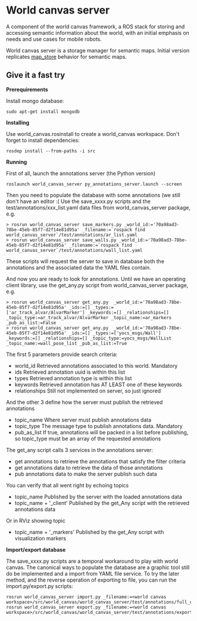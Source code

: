 World canvas server
===================

A component of the world canvas framework, a ROS stack for storing and accessing semantic information about the world, with an initial emphasis on needs and use cases for mobile robots.

World canvas server is a storage manager for semantic maps. Initial version replicates [map_store](https://github.com/ros-planning/map_store) behavior for semantic maps.


Give it a fast try
------------------

**Prerequirements**

Install mongo database:

```
sudo apt-get install mongodb
```

**Installing**

Use world_canvas.rosinstall to create a world_canvas workspace. Don't forget to install dependencies:

```
rosdep install --from-paths -i src
```

**Running**

First of all, launch the annotations server (the Python version)

```
roslaunch world_canvas_server py_annotations_server.launch --screen
```

Then you need to populate the database with some annotations (we still don't have an editor :(
Use the save_xxxx.py scripts and the test/annotations/xxx_list.yaml data files from world_canvas_server package, e.g.

```
> rosrun world_canvas_server save_markers.py _world_id:='70a98ad3-78be-45eb-85f7-d2f14e81d95a' _filename:=`rospack find world_canvas_server`/test/annotations/ar_list.yaml
> rosrun world_canvas_server save_walls.py _world_id:='70a98ad3-78be-45eb-85f7-d2f14e81d95a' _filename:=`rospack find world_canvas_server`/test/annotations/wall_list.yaml
```

These scripts will request the server to save in database both the annotations and the associated data the YAML files contain.

And now you are ready to look for annotations. Until we have an operating client library, use the get_any.py script from world_canvas_server package, e.g.
```
> rosrun world_canvas_server get_any.py  _world_id:='70a98ad3-78be-45eb-85f7-d2f14e81d95a' _ids:=[] _types:=['ar_track_alvar/AlvarMarker'] _keywords:=[] _relationships=[] _topic_type:=ar_track_alvar/AlvarMarker _topic_name:=ar_markers _pub_as_list:=False
> rosrun world_canvas_server get_any.py  _world_id:='70a98ad3-78be-45eb-85f7-d2f14e81d95a' _ids:=[] _types:=['yocs_msgs/Wall'] _keywords:=[] _relationships=[] _topic_type:=yocs_msgs/WallList _topic_name:=wall_pose_list _pub_as_list:=True
```
The first 5 parameters provide search criteria:
 * world_id   Retrieved annotations associated to this world. Mandatory
 * ids        Retrieved annotation uuid is within this list
 * types      Retrieved annotation type is within this list
 * keywords   Retrieved annotation has AT LEAST one of these keywords
 * relationships   Still not implemented on server, so just ignored

And the other 3 define how the server must publish the retrieved annotations
 * topic_name    Where server must publish annotations data
 * topic_type    The message type to publish annotations data. Mandatory
 * pub_as_list   If true, annotations will be packed in a list before publishing, so topic_type must be an array of the requested annotations

The get_any script calls 3 services in the annotations server:
 * get annotations to retrieve the annotations that satisfy the filter criteria
 * get annotations data to retrieve the data of those annotations
 * pub annotations data to make the server publish such data

You can verify that all went right by echoing topics
 * topic_name                Published by the server with the loaded annotations data
 * topic_name + '_client'    Published by the get_Any script with the retrieved annotations data

Or in RViz showing topic
 * topic_name + '_markers'   Published by the get_Any script with visualization markers


**Import/export database**

The save_xxxx.py scripts are a temporal workaround to play with world canvas. The canonical ways to populate the
database are a graphic tool still do be implemented and a import from YAML file service. To try the later method,
and the reverse operation of exporting to file, you can run the import.py/export.py scripts:

```
rosrun world_canvas_server import.py _filename:=<world canvas workspace>/src/world_canvas/world_canvas_server/test/annotations/full_db.yaml
rosrun world_canvas_server export.py _filename:=<world canvas workspace>/src/world_canvas/world_canvas_server/test/annotations/export_db.yaml
```
